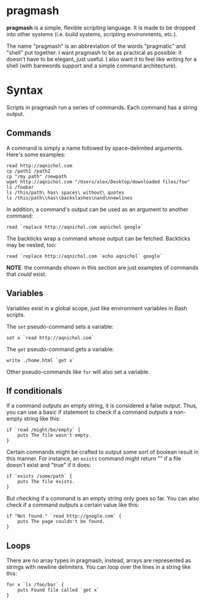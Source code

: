 # pragmash

**pragmash** is a simple, flexible scripting language. It is made to be dropped into other systems (i.e. build systems, scripting environments, etc.).

The name "pragmash" is an abbreviation of the words "pragmatic" and "shell" put together. I want pragmash to be as practical as possible: it doesn't have to be elegant, just useful. I also want it to feel like writing for a shell (with barewords support and a simple command architecture).

# Syntax

Scripts in pragmash run a series of commands. Each command has a string output.

## Commands

A command is simply a name followed by space-delimited arguments. Here's some examples:

    read http://aqnichol.com
    cp /path1 /path2
    cp "/my path" /newpath
    wget http://aqnichol.com "/Users/alex/Desktop/downloaded files/foo"
    ls /foobar
    ls /this/path\ has\ spaces\ without\ quotes
    ls /this/path\\has\\backslashes\nand\nnewlines

In addition, a command's output can be used as an argument to another command:

    read `replace http://aqnichol.com aqnichol google`

The backticks wrap a command whose output can be fetched. Backticks may be nested, too:

    read `replace http://aqnichol.com `echo aqnichol` google`

**NOTE**: the commands shown in this section are just examples of commands that *could* exist.

## Variables

Variables exist in a global scope, just like environment variables in Bash scripts.

The `set` pseudo-command sets a variable:

    set x `read http://aqnichol.com`

The `get` pseudo-command gets a variable:

    write ./home.html `get x`

Other pseudo-commands like `for` will also set a variable.

## If conditionals

If a command outputs an empty string, it is considered a false output. Thus, you can use a basic if statement to check if a command outputs a non-empty string like this:

    if `read /might/be/empty` {
        puts The file wasn't empty.
    }

Certain commands might be crafted to output some sort of boolean result in this manner. For instance, an `exists` command might return "" if a file doesn't exist and "true" if it does:

    if `exists /some/path` {
        puts The file exists.
    }

But checking if a command is an empty string only goes so far. You can also check if a command outputs a certain value like this:

    if "Not found." `read http://google.com` {
        puts The page couldn't be found.
    }

## Loops

There are no array types in pragmash; instead, arrays are represented as strings with newline delimiters. You can loop over the lines in a string like this:

    for x `ls /foo/bar` {
        puts Found file called `get x`
    }
